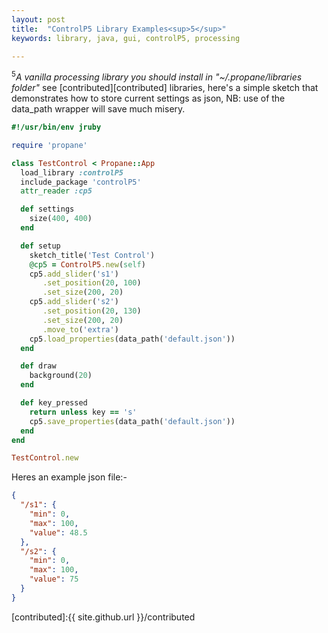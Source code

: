 ```yaml
---
layout: post
title:  "ControlP5 Library Examples<sup>5</sup>"
keywords: library, java, gui, controlP5, processing

---
```

<sup>5</sup><i>A vanilla processing library you should install in "~/.propane/libraries folder"</i> see [contributed][contributed] libraries, here's a simple sketch that demonstrates how to store current settings as json, NB: use of the data_path wrapper will save much misery.

```ruby
#!/usr/bin/env jruby

require 'propane'

class TestControl < Propane::App
  load_library :controlP5
  include_package 'controlP5'
  attr_reader :cp5

  def settings
    size(400, 400)
  end

  def setup
    sketch_title('Test Control')
    @cp5 = ControlP5.new(self)
    cp5.add_slider('s1')
       .set_position(20, 100)
       .set_size(200, 20)
    cp5.add_slider('s2')
       .set_position(20, 130)
       .set_size(200, 20)
       .move_to('extra')
    cp5.load_properties(data_path('default.json'))
  end

  def draw
    background(20)
  end

  def key_pressed
    return unless key == 's'
    cp5.save_properties(data_path('default.json'))
  end
end

TestControl.new
```

Heres an example json file:-

```json
{
  "/s1": {
    "min": 0,
    "max": 100,
    "value": 48.5
  },
  "/s2": {
    "min": 0,
    "max": 100,
    "value": 75
  }
}
```

[contributed]:{{ site.github.url }}/contributed
